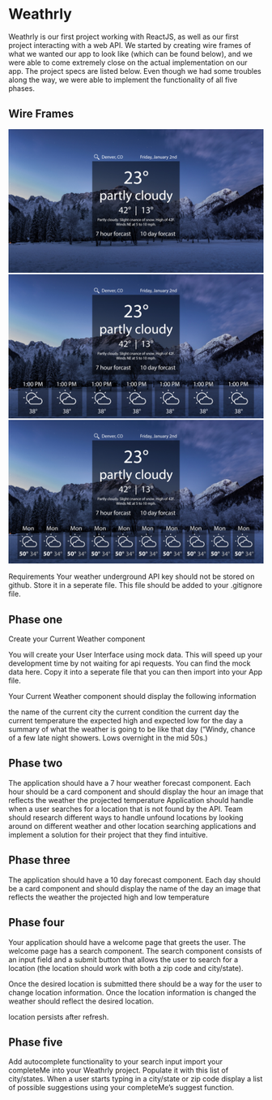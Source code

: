 # Weathrly 
Weathrly is our first project working with ReactJS, as well as our first project interacting with a web API. We started by creating wire frames of what we wanted our app to look like (which can be found below), and we were able to come extremely close on the actual implementation on our app. The project specs are listed below. Even though we had some troubles along the way, we were able to implement the functionality of all five phases.

## Wire Frames
![wireframe](https://raw.githubusercontent.com/EricMellow/weathrly/master/src/assets/current-weather-wireframe.jpg)
![wireframe](https://raw.githubusercontent.com/EricMellow/weathrly/master/src/assets/7-hour-wireframe.jpg)
![wireframe](https://raw.githubusercontent.com/EricMellow/weathrly/master/src/assets/10-day-wireframe.jpg)

Requirements
Your weather underground API key should not be stored on github. Store it in a seperate file. This file should be added to your .gitignore file.

## Phase one

Create your Current Weather component

You will create your User Interface using mock data. This will speed up your development time by not waiting for api requests. You can find the mock data here. Copy it into a seperate file that you can then import into your App file.

Your Current Weather component should display the following information

the name of the current city
the current condition
the current day
the current temperature
the expected high and expected low for the day
a summary of what the weather is going to be like that day (“Windy, chance of a few late night showers. Lows overnight in the mid 50s.)

## Phase two

The application should have a 7 hour weather forecast component. Each hour should be a card component and should display
the hour
an image that reflects the weather
the projected temperature
Application should handle when a user searches for a location that is not found by the API. Team should research different ways to handle unfound locations by looking around on different weather and other location searching applications and implement a solution for their project that they find intuitive.

## Phase three

The application should have a 10 day forecast component. Each day should be a card component and should display
the name of the day
an image that reflects the weather
the projected high and low temperature

## Phase four

Your application should have a welcome page that greets the user. The welcome page has a search component.
The search component consists of an input field and a submit button that allows the user to search for a location (the location should work with both a zip code and city/state).

Once the desired location is submitted there should be a way for the user to change location information. Once the location information is changed the weather should reflect the desired location.

location persists after refresh.

## Phase five

Add autocomplete functionality to your search input
import your completeMe into your Weathrly project. Populate it with this list of city/states. When a user starts typing in a city/state or zip code display a list of possible suggestions using your completeMe’s suggest function.
